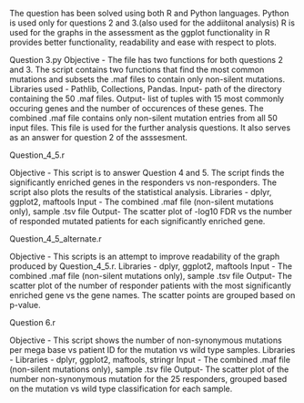 
The question has been solved using both R and Python languages.
Python is used only for questions 2 and 3.(also used for the addiitonal analysis) 
R is used for the graphs in the assessment as the ggplot functionality in R provides better functionality, readability and ease with respect to plots.  

Question 3.py
 Objective - The file has two functions for both questions 2 and 3. The script contains two functions that find the most common mutations and subsets the .maf files to contain only non-silent mutations.
 Libraries used - Pathlib, Collections, Pandas.
 Input- path of the directory containing the 50 .maf  files.
 Output- list of tuples with 15 most commonly occuring genes and the number of occurences of these genes.
 		The combined .maf file contains only non-silent mutation entries from all 50 input files.
 		This file is used for the further analysis questions. It also serves as an answer for question 2 of the asssesment.  

Question_4_5.r

Objective - This script is to answer Question 4 and 5. The script finds the significantly enriched genes in the responders vs non-responders. The script also plots the results of the statistical analysis.
Libraries - dplyr, ggplot2, maftools 
Input - The combined .maf file (non-silent mutations only), sample .tsv file
Output- The scatter plot of -log10 FDR vs the number of responded mutated patients for each significantly enriched gene.


Question_4_5_alternate.r

Objective - This scripts is an attempt to improve readability of the graph produced by Question_4_5.r.
Libraries - dplyr, ggplot2, maftools 
Input - The combined .maf file (non-silent mutations only), sample .tsv file
Output- The scatter plot of the number of responder patients with the most significantly enriched gene vs the gene names. The scatter points are grouped based on p-value.

Question 6.r 

Objective - This script shows the number of non-synonymous mutations per mega base vs patient ID for the mutation vs wild type samples.
Libraries - Libraries - dplyr, ggplot2, maftools, stringr
Input - The combined .maf file (non-silent mutations only), sample .tsv file
Output- The scatter plot of the number non-synonymous mutation for the 25 responders, grouped based on the mutation vs wild type classification for each sample.
